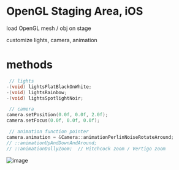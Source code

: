 # OpenGL Staging Area, iOS

load OpenGL mesh / obj on stage

customize lights, camera, animation

# methods

``` objective-c
 // lights
-(void) lightsFlatBlackOnWhite;
-(void) lightsRainbow;
-(void) lightsSpotlightNoir;

 // camera
camera.setPosition(0.0f, 0.0f, 2.0f);
camera.setFocus(0.0f, 0.0f, 0.0f);

 // animation function pointer
camera.animation = &Camera::animationPerlinNoiseRotateAround;
// ::animationUpAndDownAndAround;
// ::animationDollyZoom;  // Hitchcock zoom / Vertigo zoom

```

![image](https://raw.github.com/robbykraft/StagingArea/master/globe-theatre.jpg)
